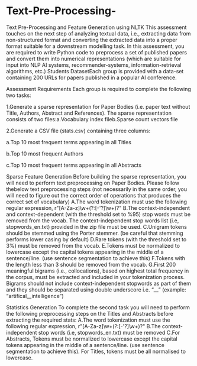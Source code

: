 # Text-Pre-Processing-
Text Pre-Processing and Feature Generation using NLTK 
This assessment touches on the next step of analyzing textual data, i.e., extracting data from non-structured format and converting the extracted data into a proper format suitable for a downstream modelling task. In this assessment, you are required to write Python code to preprocess a set of published  papers  and  convert  them  into  numerical  representations  (which  are  suitable  for  input into NLP AI systems, recommender-systems, information-retrieval algorithms, etc.)
Students DatasetEach group is provided with a data-set containing 200 URLs for papers published in a popular AI conference.  

Assessment Requirements
Each group is required to complete the following two tasks:

1.Generate a sparse representation for Paper Bodies (i.e. paper text without Title, Authors, Abstract and References). The sparse representation consists of two files:a.Vocabulary index fileb.Sparse count vectors file

2.Generate  a CSV file (stats.csv) containing three columns:

  a.Top 10 most frequent terms appearing in all Titles
  
  b.Top 10 most frequent Authors
  
  c.Top 10 most frequent terms appearing in all Abstracts
  
Sparse Feature Generation
Before building the sparse representation, you will need to perform text preprocessing on Paper Bodies. Please follow thebelow text preprocessing steps (not necessarily in the same order, you  will  need  to  figure  out  the  correct  order  of  operations  that  produces  the  correct  set  of vocabulary)
A.The word tokenization must use the following regular expression, r"[A-Za-z]\w+(?:[-'?]\w+)?"
B.The context-independent and context-dependent (with the threshold set to %95) stop words must be removed from the vocab. The context-independent stop words list (i.e, stopwords_en.txt) provided in the zip file must be used.
C.Unigram  tokens  should  be  stemmed  using  the  Porter  stemmer.  (be  careful  that stemming performs lower casing by default)
D.Rare tokens (with the threshold set to 3%) must be removed from the vocab.
E.Tokens must be normalized to lowercase except the capital tokens appearing in the middle of a sentence/line. (use sentence segmentation to achieve this)
F.Tokens with the length less than 3 should be removed from the vocab. 
G.First 200 meaningful bigrams  (i.e., collocations), based on highest total frequency in the  corpus, must  be  extracted  and  included  in  your  tokenization  process.  Bigrams should not include context-independent stopwords as part of them and they should be separated using double underscore i.e. “__”  (example: “artifical__intelligence”)

Statistics Generation
To complete the second task you will need to perform the following preprocessing steps on the Titles and Abstracts before extracting the required stats:
A.The  word  tokenization  must  use  the  following  regular  expression,  r"[A-Za-z]\w+(?:[-'?]\w+)?"
B.The context-independent stop words (i.e, stopwords_en.txt) must be removed
C.For Abstracts,  Tokens  must  be  normalized  to  lowercase  except  the  capital  tokens appearing in the middle of a sentence/line. (use sentence segmentation to achieve this). For Titles, tokens must be all normalised to lowercase.
